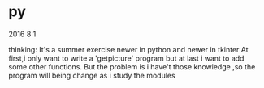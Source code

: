 # py
2016 8 1

thinking:
It's a summer exercise
newer in python and newer in tkinter
At first,i only want to write a 'getpicture' program but at last i want to add some other functions.
But the problem is i have't those knowledge ,so the program will being change as i study the modules
